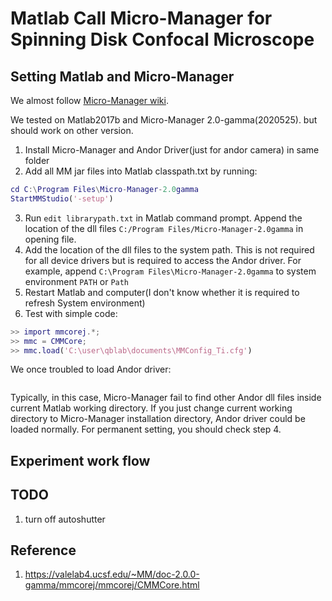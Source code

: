 # Matlab Call Micro-Manager for Spinning Disk Confocal Microscope

## Setting Matlab and Micro-Manager
We almost follow [Micro-Manager wiki](https://micro-manager.org/wiki/Matlab_Configuration).

We tested on Matlab2017b and Micro-Manager 2.0-gamma(2020525). but should work
on other version.

1. Install Micro-Manager and Andor Driver(just for andor camera) in same folder
2. Add all MM jar files into Matlab classpath.txt by running:
```matlab
cd C:\Program Files\Micro-Manager-2.0gamma
StartMMStudio('-setup')
```
3. Run `edit librarypath.txt` in Matlab command prompt. Append the location of
the dll files
`C:/Program Files/Micro-Manager-2.0gamma` in opening file.
4. Add the location of the dll files to the system path. This is not required
for all device drivers but is required to access the Andor driver. For example,
append `C:\Program Files\Micro-Manager-2.0gamma` to system environment `PATH` or
`Path`
5. Restart Matlab and computer(I don't know whether it is required to refresh
System environment)
6. Test with simple code:
```matlab
>> import mmcorej.*;
>> mmc = CMMCore;
>> mmc.load('C:\user\qblab\documents\MMConfig_Ti.cfg')
```

We once troubled to load Andor driver:
```matlab

```
Typically, in this case, Micro-Manager fail to find other Andor dll files inside
current Matlab working directory. If you just change current working directory
to Micro-Manager installation directory, Andor driver could be loaded normally.
For permanent setting, you should check step 4.

##  Experiment work flow

## TODO
1. turn off autoshutter

## Reference
1. https://valelab4.ucsf.edu/~MM/doc-2.0.0-gamma/mmcorej/mmcorej/CMMCore.html
